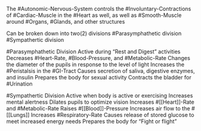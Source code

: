 The #Autonomic-Nervous-System controls the #Involuntary-Contractions of #Cardiac-Muscle in the #Heart as well, as well as #Smooth-Muscle around #Organs, #Glands, and other structures

Can be broken down into two(2) divisions
	#Parasymphathetic division
	#Sympathertic division

#Parasymphathetic Division
	Active during “Rest and Digest” activities
	Decreases #Heart-Rate, #Blood-Pressure, and #Metabolic-Rate
	Changes the diameter of the pupils in response to the level of light
	Increases the #Peristalsis in the #GI-Tract
	Causes secretion of saliva, digestive enzymes, and insulin
	Prepares the body for sexual activity
	Contracts the bladder for #Urination 

#Sympathertic Division
	Active when body is active or exercising
	Increases mental alertness
	Dilates pupils to optimize vision
	Increases #[[Heart]]-Rate and #Metabolic-Rate 
	Raises #[[Blood]]-Pressure 
	Increases air flow to the #[[Lungs]] 
	Increases #Respiratory-Rate 
	Causes release of stored glucose to meet increased energy needs
	Prepares the body for “Fight or flight”